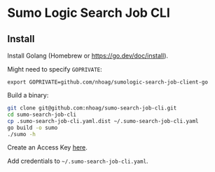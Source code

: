 # Sumo Logic Search Job CLI

## Install

Install Golang (Homebrew or https://go.dev/doc/install).

Might need to specify `GOPRIVATE`:
```
export GOPRIVATE=github.com/nhoag/sumologic-search-job-client-go
```

Build a binary:
```bash
git clone git@github.com:nhoag/sumo-search-job-cli.git
cd sumo-search-job-cli
cp .sumo-search-job-cli.yaml.dist ~/.sumo-search-job-cli.yaml
go build -o sumo
./sumo -h
```

Create an Access Key [here](https://service.sumologic.com/ui/#/preferences).

Add credentials to `~/.sumo-search-job-cli.yaml`.

